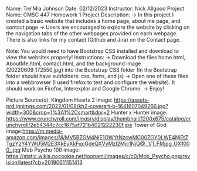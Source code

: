 Name: Tre'Mia Johnson
Date: 02/12/2023
Instructor: Nick Allgood
Project Name: CMSC 447 Homework 1
Project Description:
  -> In this project I created a basic website that includes a home page, about me page, and contact page
  -> Users are encouraged to explore the website by clicking on the navigation tabs of the other webpages provided on each webpage. There is also links for my contact (Github and Jira) on the Contact page.

Note: You would need to have Bootstrap CSS installed and download to view the websites properly!
Instructions:
  -> Download the files home.html, AboutMe.html, contact.html, and the background image (20220609_172550.jpg) into the Bootstrap CSS folder (In the Bootstrap folder should have subfolders: css, fonts, and js)
  -> Open one of these files into a webbrowser (I used firefox to test and configure the website). It should work on Firefox, Interexplor and Google Chrome.
  -> Enjoy!
  
  
 Picture Source(s):
 Kingdom Hearts 2 image:  https://assets-prd.ignimgs.com/2022/01/08/kh2-coverart-b-1641607049266.jpg?width=300&crop=1%3A1%2Csmart&dpr=2
 Hunter x Hunter image: https://www.crunchyroll.com/imgsrv/display/thumbnail/1200x675/catalog/crunchyroll/2e54344c7cc1675af721b4021222230f.jpe
 Tower of God image:https://m.media-amazon.com/images/M/MV5BZGM4NjE1OWYtNzcwMC00ZGY0LWE4NjEtZTgzYzY4YWU5M2E3XkEyXkFqcGdeQXVyMzI2Mjc1NjQ@._V1_FMjpg_UX1000_.jpg
 Mob Psycho 100 image: https://static.wikia.nocookie.net/toonami/images/c/c0/Mob_Psycho.png/revision/latest?cb=20190611151413
